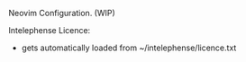 Neovim Configuration. (WIP)

Intelephense Licence:

- gets automatically loaded from ~/intelephense/licence.txt
